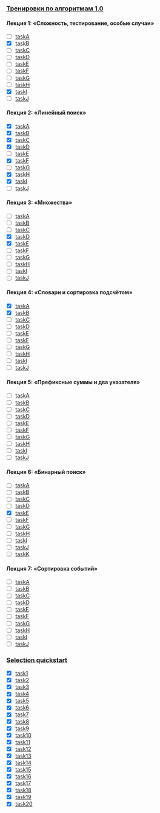 ### [Тренировки по алгоритмам 1.0](https://yandex.ru/yaintern/algorithm-training_2021)

#### Лекция 1: «Сложность, тестирование, особые случаи»

- [ ] [taskA](https://coderun.yandex.ru/problem/conditioner)
- [X] [taskB](https://coderun.yandex.ru/problem/triangle)
- [ ] [taskC](https://coderun.yandex.ru/problem/phone-numbers)
- [ ] [taskD](https://coderun.yandex.ru/problem/equation-root)
- [ ] [taskE](https://coderun.yandex.ru/problem/ambulance)
- [ ] [taskF](https://coderun.yandex.ru/problem/arrangement-laptops)
- [ ] [taskG](https://coderun.yandex.ru/problem/details)
- [ ] [taskH](https://coderun.yandex.ru/problem/metro)
- [X] [taskI](https://coderun.yandex.ru/problem/castle-if)
- [ ] [taskJ](https://coderun.yandex.ru/problem/system-of-linear-equations-2)

#### Лекция 2: «Линейный поиск»

- [X] [taskA](https://coderun.yandex.ru/problem/list-growing)
- [X] [taskB](https://coderun.yandex.ru/problem/determine-type-sequence)
- [X] [taskC](https://coderun.yandex.ru/problem/nearest-number)
- [X] [taskD](https://coderun.yandex.ru/problem/more-your-neighbors)
- [ ] [taskE](https://coderun.yandex.ru/problem/cup-cowcake-throwing)
- [X] [taskF](https://coderun.yandex.ru/problem/symmetric-sequence)
- [ ] [taskG](https://coderun.yandex.ru/problem/largest-product-two-numbers)
- [X] [taskH](https://coderun.yandex.ru/problem/largest-product-three-numbers)
- [X] [taskI](https://coderun.yandex.ru/problem/sapper)
- [ ] [taskJ](https://coderun.yandex.ru/problem/maxim-triangle)

#### Лекция 3: «Множества»

- [ ] [taskA](https://coderun.yandex.ru/problem/number-different-numbers)
- [ ] [taskB](https://coderun.yandex.ru/problem/intersection-sets)
- [ ] [taskC](https://coderun.yandex.ru/problem/cubes)
- [X] [taskD](https://coderun.yandex.ru/problem/number-words-text)
- [X] [taskE](https://coderun.yandex.ru/problem/open-calculator)
- [ ] [taskF](https://coderun.yandex.ru/problem/alien-genome)
- [ ] [taskG](https://coderun.yandex.ru/problem/turtles)
- [ ] [taskH](https://coderun.yandex.ru/problem/angry-pigs)
- [ ] [taskI](https://coderun.yandex.ru/problem/polyglots)
- [ ] [taskJ](https://coderun.yandex.ru/problem/run-manhattan)

#### Лекция 4: «Словари и сортировка подсчётом»

- [X] [taskA](https://coderun.yandex.ru/problem/dictionary-synonyms)
- [X] [taskB](https://coderun.yandex.ru/problem/word-appearance-number)
- [ ] [taskC](https://coderun.yandex.ru/problem/frequent-word)
- [ ] [taskD](https://coderun.yandex.ru/problem/keyboard)
- [ ] [taskE](https://coderun.yandex.ru/problem/pyramid)
- [ ] [taskF](https://coderun.yandex.ru/problem/sales)
- [ ] [taskG](https://coderun.yandex.ru/problem/bank-accounts)
- [ ] [taskH](https://coderun.yandex.ru/problem/maya-script)
- [ ] [taskI](https://coderun.yandex.ru/problem/control-accent)
- [ ] [taskJ](https://coderun.yandex.ru/problem/additional-check-cheating)

#### Лекция 5: «Префиксные суммы и два указателя»

- [ ] [taskA](https://coderun.yandex.ru/problem/stylish-clothes)
- [ ] [taskB](https://coderun.yandex.ru/problem/sum-of-numbers)
- [ ] [taskC](https://coderun.yandex.ru/problem/tourism)
- [ ] [taskD](https://coderun.yandex.ru/problem/city-of-che)
- [ ] [taskE](https://coderun.yandex.ru/problem/beauty-above-all)
- [ ] [taskF](https://contest.yandex.ru/contest/27794/problems/F/)
- [ ] [taskG](https://coderun.yandex.ru/problem/score-hypercheckers)
- [ ] [taskH](https://coderun.yandex.ru/problem/substring)
- [ ] [taskI](https://coderun.yandex.ru/problem/robot)
- [ ] [taskJ](https://coderun.yandex.ru/problem/triangles)

#### Лекция 6: «Бинарный поиск»

- [ ] [taskA](https://coderun.yandex.ru/problem/binary-search)
- [ ] [taskB](https://coderun.yandex.ru/problem/bpproximate-binary-search)
- [ ] [taskC](https://coderun.yandex.ru/problem/diplomas)
- [ ] [taskD](https://coderun.yandex.ru/problem/space-settlement)
- [X] [taskE](https://coderun.yandex.ru/problem/improving-academic-performance)
- [ ] [taskF](https://coderun.yandex.ru/problem/very-easy-problem)
- [ ] [taskG](https://coderun.yandex.ru/problem/square)
- [ ] [taskH](https://coderun.yandex.ru/problem/wires)
- [ ] [taskI](https://coderun.yandex.ru/problem/cleaning-day)
- [ ] [taskJ](https://coderun.yandex.ru/problem/median-union)
- [ ] [taskK](https://coderun.yandex.ru/problem/median-union-2)

#### Лекция 7: «Сортировка событий»

- [ ] [taskA](https://coderun.yandex.ru/problem/observation-students)
- [ ] [taskB](https://coderun.yandex.ru/problem/points-and-segments)
- [ ] [taskC](https://coderun.yandex.ru/problem/seating-arrangements)
- [ ] [taskD](https://coderun.yandex.ru/problem/advertising)
- [ ] [taskE](https://coderun.yandex.ru/problem/cash-registers)
- [ ] [taskF](https://coderun.yandex.ru/problem/coevals)
- [ ] [taskG](https://coderun.yandex.ru/problem/children-party)
- [ ] [taskH](https://coderun.yandex.ru/problem/security)
- [ ] [taskI](https://coderun.yandex.ru/problem/buses)
- [ ] [taskJ](https://coderun.yandex.ru/problem/ngu-building)

### [Selection quickstart](https://coderun.yandex.ru/selections/quickstart)

- [X] [task1](https://coderun.yandex.ru/problem/season-tasks)
- [X] [task2](https://coderun.yandex.ru/problem/triangle)
- [X] [task3](https://coderun.yandex.ru/problem/more-your-neighbors)
- [X] [task4](https://coderun.yandex.ru/problem/calculate-tags)
- [X] [task5](https://coderun.yandex.ru/problem/quadratic-equation)
- [X] [task6](https://coderun.yandex.ru/problem/open-calculator)
- [X] [task7](https://coderun.yandex.ru/problem/number-words-text)
- [X] [task8](https://coderun.yandex.ru/problem/list-growing)
- [X] [task9](https://coderun.yandex.ru/problem/matrix-operations)
- [X] [task10](https://coderun.yandex.ru/problem/gcd-and-lcm)
- [X] [task11](https://coderun.yandex.ru/problem/dictionary-synonyms)
- [X] [task12](https://coderun.yandex.ru/problem/nearest-number)
- [X] [task13](https://coderun.yandex.ru/problem/symmetric-sequence)
- [X] [task14](https://coderun.yandex.ru/problem/largest-product-three-numbers)
- [X] [task15](https://coderun.yandex.ru/problem/determine-type-sequence)
- [X] [task16](https://coderun.yandex.ru/problem/improving-academic-performance)
- [X] [task17](https://coderun.yandex.ru/problem/sapper)
- [X] [task18](https://coderun.yandex.ru/problem/search-in-depth)
- [X] [task19](https://coderun.yandex.ru/problem/castle-if)
- [X] [task20](https://coderun.yandex.ru/problem/word-appearance-number)
